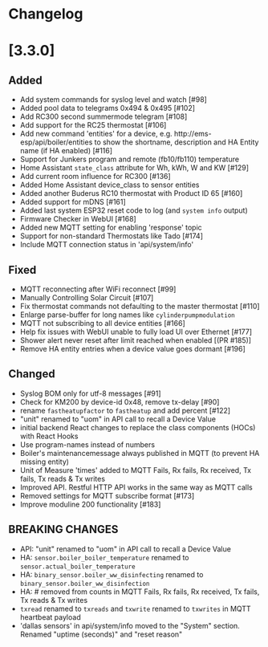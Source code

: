 # Changelog

# [3.3.0]

## Added

- Add system commands for syslog level and watch [#98]
- Added pool data to telegrams 0x494 & 0x495 [#102]
- Add RC300 second summermode telegram [#108]
- Add support for the RC25 thermostat [#106]
- Add new command 'entities' for a device, e.g. http://ems-esp/api/boiler/entities to show the shortname, description and HA Entity name (if HA enabled) [#116]
- Support for Junkers program and remote (fb10/fb110) temperature
- Home Assistant `state_class` attribute for Wh, kWh, W and KW [#129]
- Add current room influence for RC300 [#136]
- Added Home Assistant device_class to sensor entities
- Added another Buderus RC10 thermostat with Product ID 65 [#160]
- Added support for mDNS [#161]
- Added last system ESP32 reset code to log (and `system info` output)
- Firmware Checker in WebUI [#168]
- Added new MQTT setting for enabling 'response' topic
- Support for non-standard Thermostats like Tado [#174]
- Include MQTT connection status in 'api/system/info'

## Fixed

- MQTT reconnecting after WiFi reconnect [#99]
- Manually Controlling Solar Circuit [#107]
- Fix thermostat commands not defaulting to the master thermostat [#110]
- Enlarge parse-buffer for long names like `cylinderpumpmodulation`
- MQTT not subscribing to all device entities [#166]
- Help fix issues with WebUI unable to fully load UI over Ethernet [#177]
- Shower alert never reset after limit reached when enabled [(PR #185)]
- Remove HA entity entries when a device value goes dormant [#196]

## Changed

- Syslog BOM only for utf-8 messages [#91]
- Check for KM200 by device-id 0x48, remove tx-delay [#90]
- rename `fastheatupfactor` to `fastheatup` and add percent [#122]
- "unit" renamed to "uom" in API call to recall a Device Value
- initial backend React changes to replace the class components (HOCs) with React Hooks
- Use program-names instead of numbers
- Boiler's maintenancemessage always published in MQTT (to prevent HA missing entity)
- Unit of Measure 'times' added to MQTT Fails, Rx fails, Rx received, Tx fails, Tx reads & Tx writes
- Improved API. Restful HTTP API works in the same way as MQTT calls
- Removed settings for MQTT subscribe format [#173]
- Improve moduline 200 functionality [#183]

## **BREAKING CHANGES**

- API: "unit" renamed to "uom" in API call to recall a Device Value
- HA: `sensor.boiler_boiler_temperature` renamed to `sensor.actual_boiler_temperature`
- HA: `binary_sensor.boiler_ww_disinfecting` renamed to `binary_sensor.boiler_ww_disinfection`
- HA: # removed from counts in MQTT Fails, Rx fails, Rx received, Tx fails, Tx reads & Tx writes
- `txread` renamed to `txreads` and `txwrite` renamed to `txwrites` in MQTT heartbeat payload
- 'dallas sensors' in api/system/info moved to the "System" section. Renamed "uptime (seconds)" and "reset reason"
